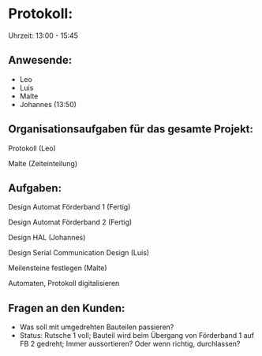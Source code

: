 # Protokoll:

Uhrzeit: 13:00 - 15:45

## Anwesende:
- Leo
- Luis
- Malte
- Johannes (13:50)

## Organisationsaufgaben für das gesamte Projekt:
Protokoll (Leo)

Malte (Zeiteinteilung)


## Aufgaben:
Design Automat Förderband 1 (Fertig)

Design Automat Förderband 2 (Fertig)

Design HAL (Johannes)

Design Serial Communication Design (Luis)

Meilensteine festlegen (Malte)

Automaten, Protokoll digitalisieren

## Fragen an den Kunden:
- Was soll mit umgedrehten Bauteilen passieren?
- Status: Rutsche 1 voll; Bauteil wird beim Übergang von Förderband 1 auf FB 2 gedreht; Immer aussortieren? Oder wenn richtig, durchlassen?
